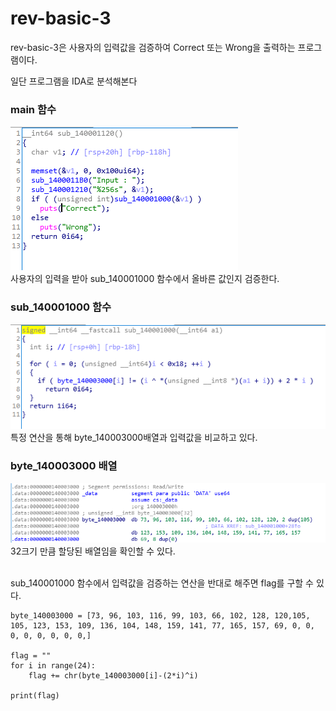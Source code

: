 # rev-basic-3

rev-basic-3은 사용자의 입력값을 검증하여 Correct 또는 Wrong을 출력하는 프로그램이다.

일단 프로그램을 IDA로 분석해본다

### main 함수   
![image1](./1.PNG)   
사용자의 입력을 받아 sub_140001000 함수에서 올바른 값인지 검증한다.

### sub_140001000 함수   
![image2](./2.PNG)   
특정 연산을 통해 byte_140003000배열과 입력값을 비교하고 있다.

### byte_140003000 배열   
![image3](./3.PNG)     
32크기 만큼 할당된 배열임을 확인할 수 있다.   

<br/>   
sub_140001000 함수에서 입력값을 검증하는 연산을 반대로 해주면 flag를 구할 수 있다.

```
byte_140003000 = [73, 96, 103, 116, 99, 103, 66, 102, 128, 120,105, 105, 123, 153, 109, 136, 104, 148, 159, 141, 77, 165, 157, 69, 0, 0, 0, 0, 0, 0, 0, 0,]

flag = ""
for i in range(24):
    flag += chr(byte_140003000[i]-(2*i)^i)
    
print(flag)
```
